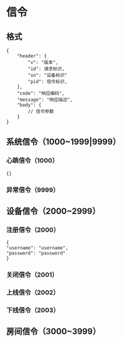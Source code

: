 # 信令

## 格式

```
{
	"header": {
		"v": "版本",
		"id": 请求标识,
		"sn": "设备标识"
		"pid": 信令标识,
	},
	"code": "响应编码",
	"message": "响应描述",
	"body": {
		// 信令参数
	}
}
```

## 系统信令（1000~1999|9999）

### 心跳信令（1000）

```
{}
```

### 异常信令（9999）

## 设备信令（2000~2999）

### 注册信令（2000）

```
{
"username": "username",
"password": "password"
}
```

### 关闭信令（2001）

### 上线信令（2002）

### 下线信令（2003）

## 房间信令（3000~3999）

